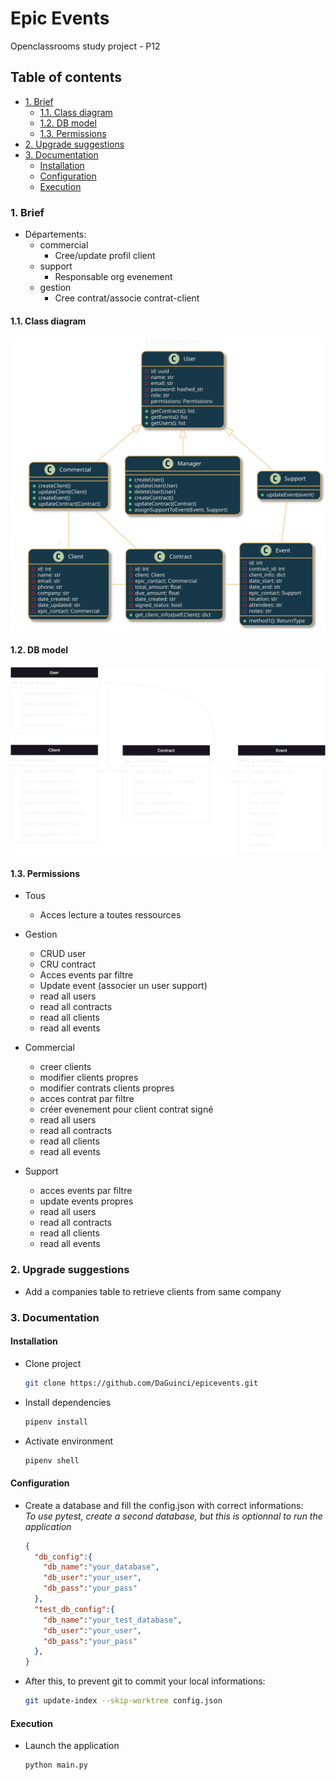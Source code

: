 # Epic Events
Openclassrooms study project - P12

## Table of contents <!-- omit in toc -->

- [1. Brief](#1-brief)
  - [1.1. Class diagram](#11-class-diagram)
  - [1.2. DB model](#12-db-model)
  - [1.3. Permissions](#13-permissions)
- [2. Upgrade suggestions](#2-upgrade-suggestions)
- [3. Documentation](#3-documentation)
  - [Installation](#installation)
  - [Configuration](#configuration)
  - [Execution](#execution)

### 1. Brief

* Départements:
  * commercial
    * Cree/update profil client
  * support
    * Responsable org evenement
  * gestion
    * Cree contrat/associe contrat-client

#### 1.1. Class diagram

<!--

```plantuml
@startuml
skinparam backgroundColor #123749
skinparam roundcorner 20
skinparam classfontcolor lemon chiffon
skinparam titlefontcolor linen
skinparam arrowfontcolor linen
skinparam attributefontcolor linen

skinparam class {
BackgroundColor #123749
ArrowColor #EEB258
BorderColor #EEB258
AttributeFontColor linen
}
title Class diagram

  class User {
    - id: uuid
    - name: str
    - email: str
    - password: hashed_str
    - role: str
    - permissions: Permissions
    + getContracts(): list
    + getEvents(): list
    + getUsers(): list
  }

  class Commercial extends User {
    + createClient()
    + updateClient(Client)
    + createEvent()
    + updateContract(Contract)
  }

  class Manager extends User {
    + createUser()
    + updateUser(User)
    + deleteUser(User)
    + createContract()
    + updateContract(Contract)
    + assignSupportToEvent(Event, Support)
  }

  class Support extends User {
    + updateEvent(event)
  }

together {
  class Event {
    - id: int
    - contract_id: int
    - client_info: dict
    - date_start: str
    - date_end: str
    - epic_contact: Support
    - location: str
    - attendees: str
    - notes: str
    + method1(): ReturnType
  }

  class Contract {
    - id: int
    - client: Client
    - epic_contact: Commercial
    - total_amount: float
    - due_amount: float
    - date_created: str
    - signed_status: bool
    + get_client_infos(self.Client): dict
  }

  class Client {
    - id: int
    - name: str
    - email: str
    - phone: str
    - company: str
    - date_created: str
    - date_updated: str
    - epic_contact: Commercial
  }
}

Commercial "1" -down- "0..*" Client
Support "1" -- "0..*" Event
Commercial "1" -down- "0..*" Contract
Client "1" -right- "0..*" Contract
Contract "1" -right- "1" Event

@enduml
```
-->
![Alt text](README.svg)
<!--
' MyClass "1" -- "*" MyAssociatedObject -->
#### 1.2. DB model

![Alt text](ERD.svg)

#### 1.3. Permissions
  
* Tous
  * Acces lecture a toutes ressources

* Gestion
  * CRUD user
  * CRU contract
  * Acces events par filtre
  * Update event (associer un user support)
  * read all users
  * read all contracts
  * read all clients
  * read all events

* Commercial
  * creer clients
  * modifier clients propres
  * modifier contrats clients propres
  * acces contrat par filtre
  * créer evenement pour client contrat signé
  * read all users
  * read all contracts
  * read all clients
  * read all events
  
* Support
  * acces events par filtre
  * update events propres
  * read all users
  * read all contracts
  * read all clients
  * read all events

### 2. Upgrade suggestions

  - Add a companies table to retrieve clients from same company

### 3. Documentation

#### Installation

* Clone project
  
  ```bash
  git clone https://github.com/DaGuinci/epicevents.git
  ```
  
* Install dependencies
  ```bash
  pipenv install
  ```

* Activate environment
  ```bash
  pipenv shell
  ```

#### Configuration

* Create a database and fill the config.json with correct informations:   
*To use pytest, create a second database, but this is optionnal to run the application*
  
  ```json
  {
    "db_config":{
      "db_name":"your_database",
      "db_user":"your_user",
      "db_pass":"your_pass"
    },
    "test_db_config":{
      "db_name":"your_test_database",
      "db_user":"your_user",
      "db_pass":"your_pass"
    },
  }
  ```

* After this, to prevent git to commit your local informations:
  
  ```bash
  git update-index --skip-worktree config.json
  ```


#### Execution

* Launch the application
  
    ```bash
    python main.py
    ```